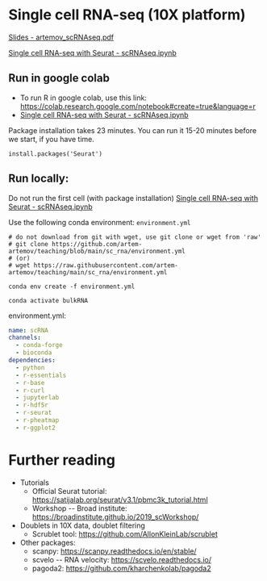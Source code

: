 # Single cell RNA-seq (10X platform)

[Slides - artemov_scRNAseq.pdf](artemov_scRNAseq.pdf)

[Single cell RNA-seq with Seurat - scRNAseq.ipynb](scRNAseq.ipynb)


## Run in google colab
 * To run R in google colab, use this link: https://colab.research.google.com/notebook#create=true&language=r
 * [Single cell RNA-seq with Seurat - scRNAseq.ipynb](scRNAseq.ipynb)

Package installation takes 23 minutes. You can run it 15-20 minutes before we start, if you have time.

```{r}
install.packages('Seurat')
```

## Run locally:
Do not run the first cell (with package installation)  [Single cell RNA-seq with Seurat - scRNAseq.ipynb](scRNAseq.ipynb)

Use the following conda environment: ```environment.yml```

```{bash}
# do not download from git with wget, use git clone or wget from 'raw'
# git clone https://github.com/artem-artemov/teaching/blob/main/sc_rna/environment.yml
# (or)
# wget https://raw.githubusercontent.com/artem-artemov/teaching/main/sc_rna/environment.yml

conda env create -f environment.yml

conda activate bulkRNA
```


environment.yml:
```yaml
name: scRNA
channels:
  - conda-forge
  - bioconda
dependencies:
  - python
  - r-essentials
  - r-base
  - r-curl
  - jupyterlab
  - r-hdf5r
  - r-seurat
  - r-pheatmap
  - r-ggplot2

```

# Further reading
 * Tutorials
   * Official Seurat tutorial: https://satijalab.org/seurat/v3.1/pbmc3k_tutorial.html
   * Workshop -- Broad institute: https://broadinstitute.github.io/2019_scWorkshop/
 * Doublets in 10X data, doublet filtering
   * Scrublet tool: https://github.com/AllonKleinLab/scrublet
 * Other packages:
   * scanpy: https://scanpy.readthedocs.io/en/stable/
   * scvelo -- RNA velocity: https://scvelo.readthedocs.io/
   * pagoda2: https://github.com/kharchenkolab/pagoda2 
